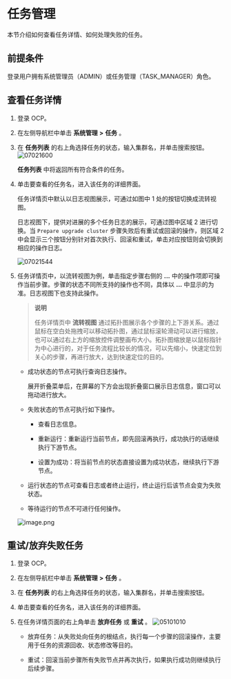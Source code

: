 # 任务管理

本节介绍如何查看任务详情、如何处理失败的任务。

## 前提条件

登录用户拥有系统管理员（ADMIN）或任务管理（TASK_MANAGER）角色。

## 查看任务详情

1. 登录 OCP。

2. 在左侧导航栏中单击 **系统管理** **\>** **任务** 。

3. 在 **任务列表** 的右上角选择任务的状态，输入集群名，并单击搜索按钮。
   ![07021600](https://help-static-aliyun-doc.aliyuncs.com/assets/img/zh-CN/3216555261/p291067.png)

   **任务列表** 中将返回所有符合条件的任务。

4. 单击要查看的任务名，进入该任务的详细界面。

   任务详情页中默认以日志视图展示，可通过如图中 1 处的按钮切换成流转视图。

   日志视图下，提供对进展的多个任务日志的展示，可通过图中区域 2 进行切换。当 `Prepare upgrade cluster` 步骤失败后有重试或回滚的操作，则区域 2 中会显示三个按钮分别针对首次执行、回滚和重试，单击对应按钮则会切换到相应的操作日志。

   ![07021544](https://help-static-aliyun-doc.aliyuncs.com/assets/img/zh-CN/3216555261/p291059.png)

5. 任务详情页中，以流转视图为例，单击指定步骤右侧的 **...** 中的操作项即可操作当前步骤。步骤的状态不同所支持的操作也不同，具体以 **...** 中显示的为准。日志视图下也支持此操作。

   > **说明**
   >
   > 任务详情页中 **流转视图** 通过拓扑图展示各个步骤的上下游关系。通过鼠标在空白处拖拽可以移动拓扑图，通过鼠标滚轮滑动可以进行缩放，也可以通过右上方的缩放控件调整画布大小。拓扑图缩放是以鼠标指针为中心进行的，对于任务流程比较长的情况，可以先缩小，快速定位到关心的步骤，再进行放大，达到快速定位的目的。
   * 成功状态的节点可执行查询日志操作。

     展开折叠菜单后，在屏幕的下方会出现折叠窗口展示日志信息，窗口可以拖动进行放大。

   * 失败状态的节点可执行如下操作。

     * 查看日志信息。

     * 重新运行：重新运行当前节点，即先回滚再执行，成功执行的话继续执行下游节点。

     * 设置为成功：将当前节点的状态直接设置为成功状态，继续执行下游节点。

   * 运行状态的节点可查看日志或者终止运行，终止运行后该节点会变为失败状态。

   * 等待运行的节点不可进行任何操作。

   ![image.png](https://help-static-aliyun-doc.aliyuncs.com/assets/img/zh-CN/1448190061/p168505.png "image.png")

## 重试/放弃失败任务

1. 登录 OCP。

2. 在左侧导航栏中单击 **系统管理** **\>** **任务** 。

3. 在 **任务列表** 的右上角选择任务的状态，输入集群名，并单击搜索按钮。

4. 单击要查看的任务名，进入该任务的详细界面。

5. 在任务详情页面的右上角单击 **放弃任务** 或 **重试** 。
   ![05101010](https://help-static-aliyun-doc.aliyuncs.com/assets/img/zh-CN/6761460261/p272014.png)

   * 放弃任务：从失败处向任务的根结点，执行每一个步骤的回滚操作，主要用于任务的资源回收、状态修改等目的。

   * 重试：回滚当前步骤所有失败节点并再次执行，如果执行成功则继续执行后续步骤。
